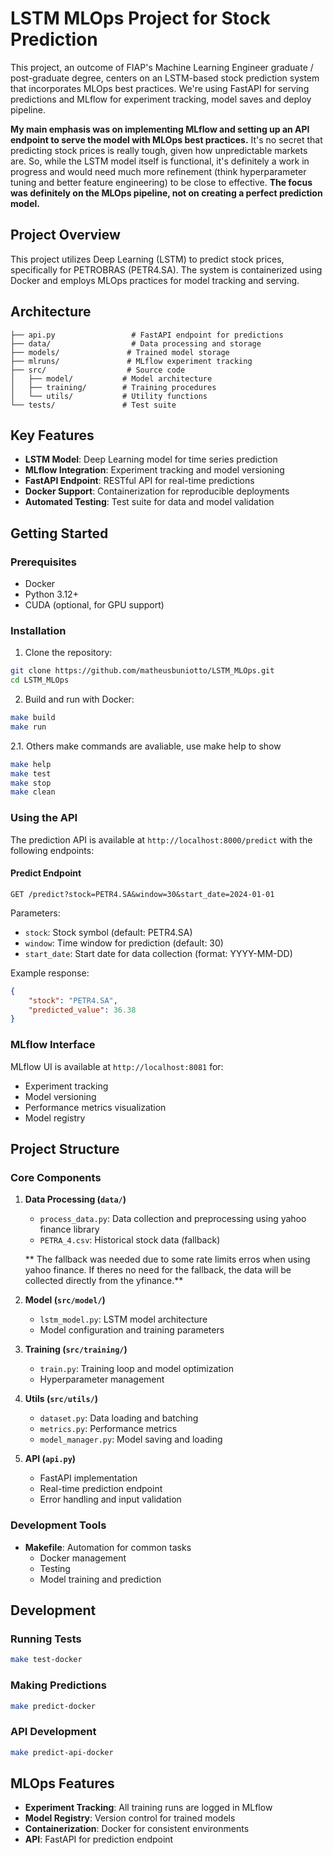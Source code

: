 # LSTM MLOps Project for Stock Prediction

This project, an outcome of FIAP's Machine Learning Engineer graduate / post-graduate degree, centers on an LSTM-based stock prediction system that incorporates MLOps best practices. We're using FastAPI for serving predictions and MLflow for experiment tracking, model saves and deploy pipeline.

**My main emphasis was on implementing MLflow and setting up an API endpoint to serve the model with MLOps best practices.** It's no secret that predicting stock prices is really tough, given how unpredictable markets are. So, while the LSTM model itself is functional, it's definitely a work in progress and would need much more refinement (think hyperparameter tuning and better feature engineering) to be close to effective. **The focus was definitely on the MLOps pipeline, not on creating a perfect prediction model.**

## Project Overview

This project utilizes Deep Learning (LSTM) to predict stock prices, specifically for PETROBRAS (PETR4.SA). The system is containerized using Docker and employs MLOps practices for model tracking and serving.


## Architecture

```
├── api.py                 # FastAPI endpoint for predictions
├── data/                  # Data processing and storage
├── models/               # Trained model storage
├── mlruns/               # MLflow experiment tracking
├── src/                  # Source code
│   ├── model/           # Model architecture
│   ├── training/        # Training procedures
│   └── utils/           # Utility functions
└── tests/               # Test suite
```

## Key Features

- **LSTM Model**: Deep Learning model for time series prediction
- **MLflow Integration**: Experiment tracking and model versioning
- **FastAPI Endpoint**: RESTful API for real-time predictions
- **Docker Support**: Containerization for reproducible deployments
- **Automated Testing**: Test suite for data and model validation

## Getting Started

### Prerequisites

- Docker
- Python 3.12+
- CUDA (optional, for GPU support)

### Installation

1. Clone the repository:
```bash
git clone https://github.com/matheusbuniotto/LSTM_MLOps.git
cd LSTM_MLOps
```

2. Build and run with Docker:
```bash
make build
make run
```
2.1. Others make commands are avaliable, use make help to show
```bash
make help
make test
make stop 
make clean 
```

### Using the API

The prediction API is available at `http://localhost:8000/predict` with the following endpoints:

#### Predict Endpoint

```http
GET /predict?stock=PETR4.SA&window=30&start_date=2024-01-01
```

Parameters:
- `stock`: Stock symbol (default: PETR4.SA)
- `window`: Time window for prediction (default: 30)
- `start_date`: Start date for data collection (format: YYYY-MM-DD)

Example response:
```json
{
    "stock": "PETR4.SA",
    "predicted_value": 36.38
}
```

### MLflow Interface

MLflow UI is available at `http://localhost:8081` for:
- Experiment tracking
- Model versioning
- Performance metrics visualization
- Model registry

## Project Structure

### Core Components

1. **Data Processing (`data/`)**
   - `process_data.py`: Data collection and preprocessing using yahoo finance library
   - `PETRA_4.csv`: Historical stock data (fallback)

   ** The fallback was needed due to some rate limits erros when using yahoo finance. If theres no need for the fallback,
   the data will be collected directly from the yfinance.**  

2. **Model (`src/model/`)**
   - `lstm_model.py`: LSTM model architecture
   - Model configuration and training parameters

3. **Training (`src/training/`)**
   - `train.py`: Training loop and model optimization
   - Hyperparameter management

4. **Utils (`src/utils/`)**
   - `dataset.py`: Data loading and batching
   - `metrics.py`: Performance metrics
   - `model_manager.py`: Model saving and loading

5. **API (`api.py`)**
   - FastAPI implementation
   - Real-time prediction endpoint
   - Error handling and input validation

### Development Tools

- **Makefile**: Automation for common tasks
  - Docker management
  - Testing
  - Model training and prediction

## Development

### Running Tests

```bash
make test-docker
```

### Making Predictions

```bash
make predict-docker
```

### API Development

```bash
make predict-api-docker
```

## MLOps Features

- **Experiment Tracking**: All training runs are logged in MLflow
- **Model Registry**: Version control for trained models
- **Containerization**: Docker for consistent environments
- **API**: FastAPI for prediction endpoint
